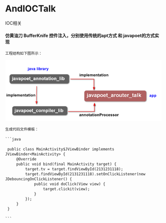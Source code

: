 # AndIOCTalk
IOC相关

#### 仿黄油刀 BufferKnife 控件注入，分别使用传统的apt方式 和 javapoet的方式实现


    工程结构如下图所示：

![工程结构，包含两个独立模块，普通apt和javapoet](./images/picture.png)

    生成代码文件模板：

    ```java

     public class MainActivity$JViewBinder implements JViewBinder<MainActivity> {
         @Override
         public void bind(final MainActivity target) {
             target.tv = target.findViewById(2131231118);
             target.findViewById(2131231118).setOnClickListener(new JDebouncingOnClickListener() {
                 public void doClick(View view) {
                     target.clickit(view);
                 }
             });
         }
     }

    ```
